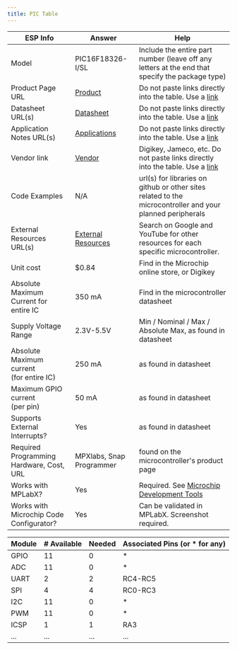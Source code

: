 ```yaml
---
title: PIC Table
---
```


| ESP Info                                      | Answer | Help                                                                                                      |
| --------------------------------------------- | ------ | --------------------------------------------------------------------------------------------------------- |
| Model                                         | PIC16F18326-I/SL   | Include the entire part number (leave off any letters at the end that specify the package type)           |
| Product Page URL                              | [Product](https://www.microchipdirect.com/product/PIC16F18326-I/SL?srsltid=AfmBOorK4ceF7my5exiNesi-Z9Dhj0CgrxplnHs46cMxhXqAmbtBimiT)   | Do not paste links directly into the table.  Use a [link](#)                                            |
| Datasheet URL(s)                              | [Datasheet](chrome-extension://efaidnbmnnnibpcajpcglclefindmkaj/https://ww1.microchip.com/downloads/en/DeviceDoc/40001839E.pdf)     | Do not paste links directly into the table.  Use a [link](#)                                              |
| Application Notes URL(s)                      | [Applications](https://www.microchip.com/en-us/product/pic16f18326)      | Do not paste links directly into the table.  Use a [link](#)                                              |
| Vendor link                                   | [Vendor](https://www.digikey.com/en/products/detail/microchip-technology/PIC16F18326-I-SL/6098362)      | Digikey, Jameco, etc.  Do not paste links directly into the table.  Use a [link](#)                       |
| Code Examples                                 | N/A     | url(s) for libraries on github or other sites related to the microcontroller and your planned peripherals |
| External Resources URL(s)                     | [External Resources](https://www.microchip.com/en-us/product/pic16f15323)    | Search on Google and YouTube for other resources for each specific microcontroller.                       |
| Unit cost                                     | $0.84     | Find in the Microchip online store, or Digikey                                                            |
| Absolute Maximum Current for entire IC        | 350 mA      | Find in the microcontroller datasheet                                                                     |
| Supply Voltage Range                          | 2.3V-5.5V      | Min / Nominal / Max / Absolute Max, as found in datasheet                                                 |
| Absolute Maximum current <br> (for entire IC) | 250 mA      | as found in datasheet                                                                                     |
| Maximum GPIO current <br> (per pin)           | 50 mA      | as found in datasheet                                                                                     |
| Supports External Interrupts?                 | Yes      | as found in datasheet                                                                                     |
| Required Programming Hardware, Cost, URL      | MPXlabs, Snap Programmer      | found on the microcontroller's product page                                                               |
| Works with MPLabX?                            | Yes      | Required.  See [Microchip Development Tools](https://www.microchip.com/development-tools)                 |
| Works with Microchip Code Configurator?       | Yes      | Can be validated in MPLabX.  Screenshot required.                                                         |


| Module | # Available | Needed | Associated Pins (or * for any) |
| ---------- | ----------- | ------ | ------------------------------ |
| GPIO       |11           | 0      | *                              |
| ADC        | 11           | 0      | *                              |
| UART       | 2           | 2      | RC4-RC5                              |
| SPI        | 4           | 4      | RC0-RC3                             |
| I2C        | 11           | 0      | *                              |
| PWM        | 11           | 0      | *                              |
| ICSP       | 1           | 1      | RA3                             |
| ...        | ...         | ...    | ...                            |

